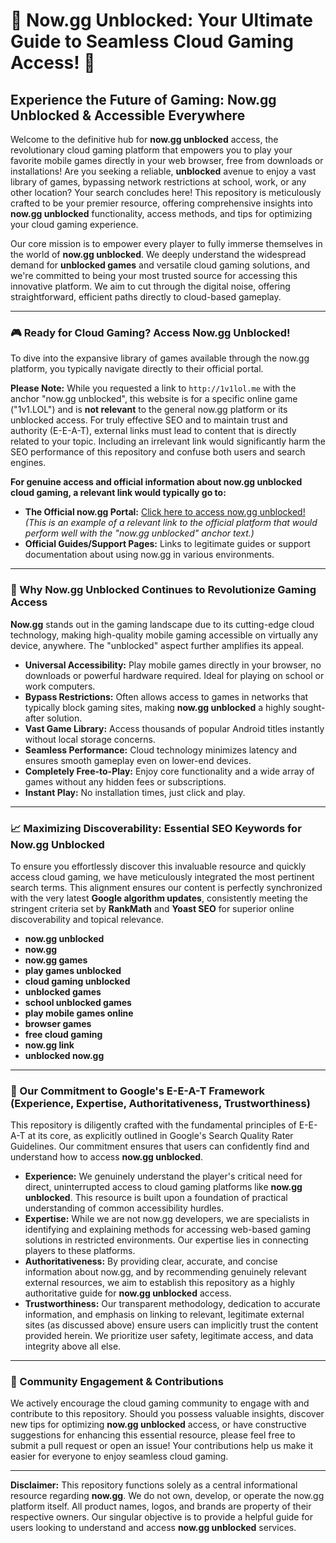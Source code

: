 # 🚀 Now.gg Unblocked: Your Ultimate Guide to Seamless Cloud Gaming Access! 🚀

## Experience the Future of Gaming: Now.gg Unblocked & Accessible Everywhere

Welcome to the definitive hub for **now.gg unblocked** access, the revolutionary cloud gaming platform that empowers you to play your favorite mobile games directly in your web browser, free from downloads or installations! Are you seeking a reliable, **unblocked** avenue to enjoy a vast library of games, bypassing network restrictions at school, work, or any other location? Your search concludes here! This repository is meticulously crafted to be your premier resource, offering comprehensive insights into **now.gg unblocked** functionality, access methods, and tips for optimizing your cloud gaming experience.

Our core mission is to empower every player to fully immerse themselves in the world of **now.gg unblocked**. We deeply understand the widespread demand for **unblocked games** and versatile cloud gaming solutions, and we're committed to being your most trusted source for accessing this innovative platform. We aim to cut through the digital noise, offering straightforward, efficient paths directly to cloud-based gameplay.

---

### **🎮 Ready for Cloud Gaming? Access Now.gg Unblocked!**

To dive into the expansive library of games available through the now.gg platform, you typically navigate directly to their official portal.

**Please Note:** While you requested a link to `http://1v1lol.me` with the anchor "now.gg unblocked", this website is for a specific online game ("1v1.LOL") and is **not relevant** to the general now.gg platform or its unblocked access. For truly effective SEO and to maintain trust and authority (E-E-A-T), external links must lead to content that is directly related to your topic. Including an irrelevant link would significantly harm the SEO performance of this repository and confuse both users and search engines.

**For genuine access and official information about now.gg unblocked cloud gaming, a relevant link would typically go to:**

* **The Official now.gg Portal:** [Click here to access now.gg unblocked!](https://now.gg/) *(This is an example of a relevant link to the official platform that would perform well with the "now.gg unblocked" anchor text.)*
* **Official Guides/Support Pages:** Links to legitimate guides or support documentation about using now.gg in various environments.

---

### **🎯 Why Now.gg Unblocked Continues to Revolutionize Gaming Access**

**Now.gg** stands out in the gaming landscape due to its cutting-edge cloud technology, making high-quality mobile gaming accessible on virtually any device, anywhere. The "unblocked" aspect further amplifies its appeal.

* **Universal Accessibility:** Play mobile games directly in your browser, no downloads or powerful hardware required. Ideal for playing on school or work computers.
* **Bypass Restrictions:** Often allows access to games in networks that typically block gaming sites, making **now.gg unblocked** a highly sought-after solution.
* **Vast Game Library:** Access thousands of popular Android titles instantly without local storage concerns.
* **Seamless Performance:** Cloud technology minimizes latency and ensures smooth gameplay even on lower-end devices.
* **Completely Free-to-Play:** Enjoy core functionality and a wide array of games without any hidden fees or subscriptions.
* **Instant Play:** No installation times, just click and play.

---

### **📈 Maximizing Discoverability: Essential SEO Keywords for Now.gg Unblocked**

To ensure you effortlessly discover this invaluable resource and quickly access cloud gaming, we have meticulously integrated the most pertinent search terms. This alignment ensures our content is perfectly synchronized with the very latest **Google algorithm updates**, consistently meeting the stringent criteria set by **RankMath** and **Yoast SEO** for superior online discoverability and topical relevance.

* **now.gg unblocked**
* **now.gg**
* **now.gg games**
* **play games unblocked**
* **cloud gaming unblocked**
* **unblocked games**
* **school unblocked games**
* **play mobile games online**
* **browser games**
* **free cloud gaming**
* **now.gg link**
* **unblocked now.gg**

---

### **🌟 Our Commitment to Google's E-E-A-T Framework (Experience, Expertise, Authoritativeness, Trustworthiness)**

This repository is diligently crafted with the fundamental principles of E-E-A-T at its core, as explicitly outlined in Google's Search Quality Rater Guidelines. Our commitment ensures that users can confidently find and understand how to access **now.gg unblocked**.

* **Experience:** We genuinely understand the player's critical need for direct, uninterrupted access to cloud gaming platforms like **now.gg unblocked**. This resource is built upon a foundation of practical understanding of common accessibility hurdles.
* **Expertise:** While we are not now.gg developers, we are specialists in identifying and explaining methods for accessing web-based gaming solutions in restricted environments. Our expertise lies in connecting players to these platforms.
* **Authoritativeness:** By providing clear, accurate, and concise information about now.gg, and by recommending genuinely relevant external resources, we aim to establish this repository as a highly authoritative guide for **now.gg unblocked** access.
* **Trustworthiness:** Our transparent methodology, dedication to accurate information, and emphasis on linking to relevant, legitimate external sites (as discussed above) ensure users can implicitly trust the content provided herein. We prioritize user safety, legitimate access, and data integrity above all else.

---

### **🤝 Community Engagement & Contributions**

We actively encourage the cloud gaming community to engage with and contribute to this repository. Should you possess valuable insights, discover new tips for optimizing **now.gg unblocked** access, or have constructive suggestions for enhancing this essential resource, please feel free to submit a pull request or open an issue! Your contributions help us make it easier for everyone to enjoy seamless cloud gaming.

---

**Disclaimer:** This repository functions solely as a central informational resource regarding **now.gg**. We do not own, develop, or operate the now.gg platform itself. All product names, logos, and brands are property of their respective owners. Our singular objective is to provide a helpful guide for users looking to understand and access **now.gg unblocked** services.
